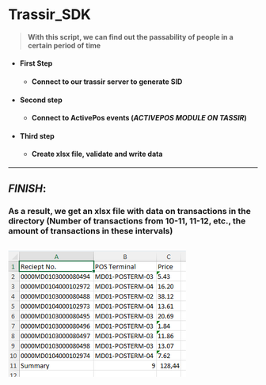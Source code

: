# Trassir_SDK

> #### With this script, we can find out the passability of people in a certain period of time

* #### First Step
  * #### Connect to our trassir server to generate SID 
* #### Second step
  * #### Connect to ActivePos events (_ACTIVEPOS MODULE ON TASSIR_)
* #### Third step
  * #### Create xlsx file, validate and write data


----
## _FINISH_:
###  As a result, we get an xlsx file with data on transactions in the directory (Number of transactions from 10-11, 11-12, etc., the amount of transactions in these intervals)
![img.png](media/data.png)
----